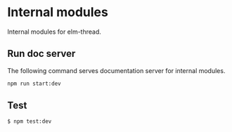 # Internal modules

Internal modules for elm-thread.

## Run doc server

The following command serves documentation server for internal modules.

```sh
npm run start:dev
```

## Test

```sh
$ npm test:dev
```
